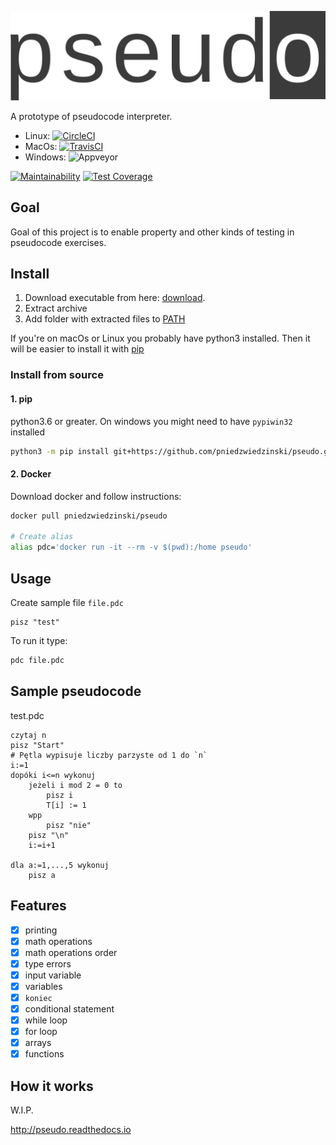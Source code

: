 ![pseudo](pseudo.svg)

<!--<img style="height:60px" src="pseudo.svg">-->

A prototype of pseudocode interpreter.

- Linux: [![CircleCI](https://circleci.com/gh/pniedzwiedzinski/pseudo/tree/master.svg?style=svg)](https://circleci.com/gh/pniedzwiedzinski/pseudo/tree/master)
- MacOs: [![TravisCI](https://travis-ci.com/pniedzwiedzinski/pseudo.svg?branch=master)](https://travis-ci.com/pniedzwiedzinski/pseudo)
- Windows: ![Appveyor](https://ci.appveyor.com/api/projects/status/mb619aaflsyamen8/branch/master?svg=true)

[![Maintainability](https://api.codeclimate.com/v1/badges/f204e006912933370b41/maintainability)](https://codeclimate.com/github/pniedzwiedzinski/pseudo/maintainability)
[![Test Coverage](https://api.codeclimate.com/v1/badges/f204e006912933370b41/test_coverage)](https://codeclimate.com/github/pniedzwiedzinski/pseudo/test_coverage)

## Goal

Goal of this project is to enable property and other kinds of testing in pseudocode exercises.

## Install

1. Download executable from here: [download](https://github.com/pniedzwiedzinski/pseudo/releases/latest).
2. Extract archive
3. Add folder with extracted files to [PATH](<https://en.wikipedia.org/wiki/PATH_(variable)>)

If you're on macOs or Linux you probably have python3 installed. Then it will be easier to install it with [pip](#1-pip)

### Install from source

#### 1. pip

python3.6 or greater. On windows you might need to have `pypiwin32` installed

```bash
python3 -m pip install git+https://github.com/pniedzwiedzinski/pseudo.git
```

#### 2. Docker

Download docker and follow instructions:

```bash
docker pull pniedzwiedzinski/pseudo

# Create alias
alias pdc='docker run -it --rm -v $(pwd):/home pseudo'
```

## Usage

Create sample file `file.pdc`

```
pisz "test"
```

To run it type:

```bash
pdc file.pdc
```

## Sample pseudocode

test.pdc

```
czytaj n
pisz "Start"
# Pętla wypisuje liczby parzyste od 1 do `n`
i:=1
dopóki i<=n wykonuj
    jeżeli i mod 2 = 0 to
        pisz i
        T[i] := 1
    wpp
        pisz "nie"
    pisz "\n"
    i:=i+1

dla a:=1,...,5 wykonuj
    pisz a
```

## Features

- [x] printing
- [x] math operations
- [x] math operations order
- [x] type errors
- [x] input variable
- [x] variables
- [x] `koniec`
- [x] conditional statement
- [x] while loop
- [x] for loop
- [x] arrays
- [x] functions

## How it works

W.I.P.

http://pseudo.readthedocs.io
